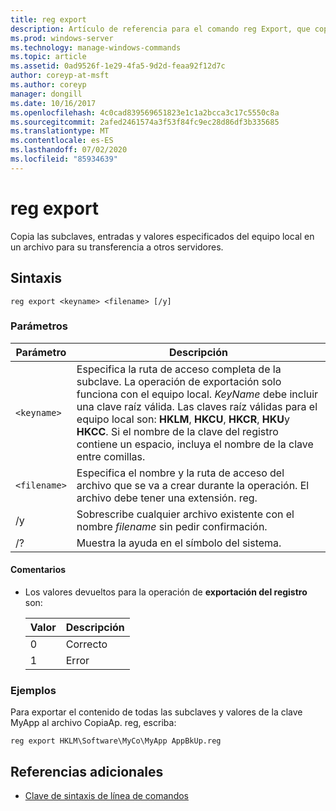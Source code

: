 ```yaml
---
title: reg export
description: Artículo de referencia para el comando reg Export, que copia las subclaves, entradas y valores especificados del equipo local en un archivo para su transferencia a otros servidores.
ms.prod: windows-server
ms.technology: manage-windows-commands
ms.topic: article
ms.assetid: 0ad9526f-1e29-4fa5-9d2d-feaa92f12d7c
author: coreyp-at-msft
ms.author: coreyp
manager: dongill
ms.date: 10/16/2017
ms.openlocfilehash: 4c0cad839569651823e1c1a2bcca3c17c5550c8a
ms.sourcegitcommit: 2afed2461574a3f53f84fc9ec28d86df3b335685
ms.translationtype: MT
ms.contentlocale: es-ES
ms.lasthandoff: 07/02/2020
ms.locfileid: "85934639"
---
```

# <a name="reg-export"></a>reg export

Copia las subclaves, entradas y valores especificados del equipo local en un archivo para su transferencia a otros servidores.

## <a name="syntax"></a>Sintaxis

```
reg export <keyname> <filename> [/y]
```

### <a name="parameters"></a>Parámetros

| Parámetro | Descripción |
|--|--|
| `<keyname>` | Especifica la ruta de acceso completa de la subclave. La operación de exportación solo funciona con el equipo local. *KeyName* debe incluir una clave raíz válida. Las claves raíz válidas para el equipo local son: **HKLM**, **HKCU**, **HKCR**, **HKU**y **HKCC**. Si el nombre de la clave del registro contiene un espacio, incluya el nombre de la clave entre comillas. |
| `<filename>` | Especifica el nombre y la ruta de acceso del archivo que se va a crear durante la operación. El archivo debe tener una extensión. reg. |
| /y | Sobrescribe cualquier archivo existente con el nombre *filename* sin pedir confirmación. |
| /? | Muestra la ayuda en el símbolo del sistema. |

#### <a name="remarks"></a>Comentarios

- Los valores devueltos para la operación de **exportación del registro** son:

    | Valor | Descripción |
    |--|--|
    | 0 | Correcto |
    | 1 | Error |

### <a name="examples"></a>Ejemplos

Para exportar el contenido de todas las subclaves y valores de la clave MyApp al archivo CopiaAp. reg, escriba:

```
reg export HKLM\Software\MyCo\MyApp AppBkUp.reg
```

## <a name="additional-references"></a>Referencias adicionales

- [Clave de sintaxis de línea de comandos](command-line-syntax-key.md)
